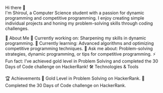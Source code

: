 Hi there 👋<br>
I'm Shiroul, a Computer Science student with a passion for dynamic programming and competitive programming. I enjoy creating simple individual projects and honing my problem-solving skills through coding challenges.

🌟 About Me
🔭 Currently working on: Sharpening my skills in dynamic programming.
🌱 Currently learning: Advanced algorithms and optimizing competitive programming techniques.
💬 Ask me about: Problem-solving strategies, dynamic programming, or tips for competitive programming.
⚡ Fun fact: I’ve achieved gold level in Problem Solving and completed the 30 Days of Code challenge on HackerRank!
🛠️ Technologies & Tools




🏆 Achievements
  🥇 Gold Level in Problem Solving on HackerRank.
  📅 Completed the 30 Days of Code challenge on HackerRank.

